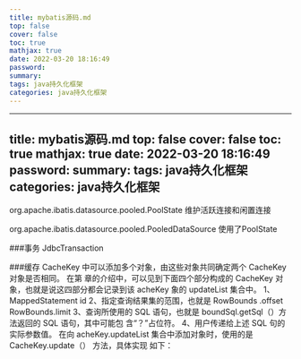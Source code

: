```yaml
---
title: mybatis源码.md
top: false
cover: false
toc: true
mathjax: true
date: 2022-03-20 18:16:49
password:
summary:
tags: java持久化框架
categories: java持久化框架
---
```

---
title: mybatis源码.md
top: false
cover: false
toc: true
mathjax: true
date: 2022-03-20 18:16:49
password:
summary:
tags: java持久化框架
categories: java持久化框架
---
org.apache.ibatis.datasource.pooled.PoolState 维护活跃连接和闲置连接


org.apache.ibatis.datasource.pooled.PooledDataSource 使用了PoolState 


###事务
JdbcTransaction

###缓存
CacheKey 中可以添加多个对象，由这些对象共同确定两个 CacheKey 对象是否相同。
在第 章的介绍中，可以见到下面四个部分构成的 CacheKey 对象，也就是说这四部分都会记录到该 acheKey 象的 updateList 集合中。
1、MappedStatement id
2、指定查询结果集的范围，也就是 RowBounds .offset RowBounds.limit
3、查询所使用的 SQL 语句，也就是 boundSql.getSql（）方法返回的 SQL 语句，其中可能包
含“？”占位符。
4、用户传递给上述 SQL 句的实际参数值。
在向 acheKey.updateList 集合中添加对象时，使用的是 CacheKey.update（） 方法，具体实现
如下：
